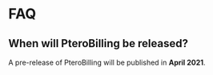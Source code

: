# FAQ

## When will PteroBilling be released?
A pre-release of PteroBilling will be published in **April 2021**.

